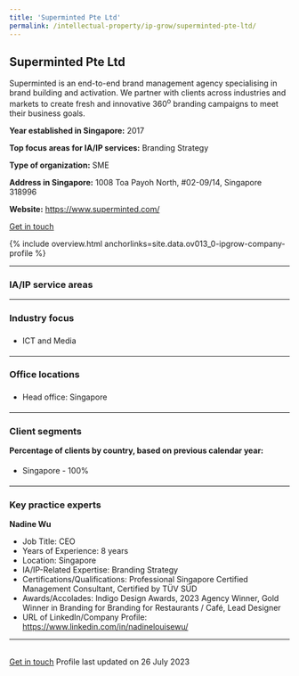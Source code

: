 ```yaml
---
title: 'Superminted Pte Ltd'
permalink: /intellectual-property/ip-grow/superminted-pte-ltd/
---
```


## Superminted Pte Ltd

Superminted is an end-to-end brand management agency specialising in brand building and activation. We partner with clients across industries and markets to create fresh and innovative 360<sup>o</sup> branding campaigns to meet their business goals.

<b>Year established in Singapore:</b> 2017

<b>Top focus areas for IA/IP services:</b> Branding Strategy

<b>Type of organization:</b> SME

<b>Address in Singapore:</b> 1008 Toa Payoh North, #02-09/14, Singapore 318996

<b>Website:</b> <a href='https://www.superminted.com/'>https://www.superminted.com/</a>

<a class='btn' href='https://form.gov.sg/649bd9c135b1520011bf08b6' target='_blank' rel='noopener'>Get in touch</a>

{% include overview.html anchorlinks=site.data.ov013_0-ipgrow-company-profile %}

---
<a name='ip-related-service-areas'></a>
### IA/IP service areas

---
<a name='industry-focus'></a>
### Industry focus

<ul><li style='line-height: 27px; margin: 0px 0px !important'> ICT and Media</li></ul>

---
<a name='office-locations'></a>
### Office locations

<ul><li style='line-height: 27px; margin: 0px 0px !important'> Head office: Singapore</li></ul>

---
<a name='client-segments'></a>
### Client segments

**Percentage of clients by country, based on previous calendar year:**

<ul><li style='line-height: 27px; margin: 0px 0px !important'> Singapore - 100%</li></ul>

---
<a name='key-practice-experts'></a>
### Key practice experts

**Nadine Wu**

- Job Title: CEO
- Years of Experience: 8 years
- Location: Singapore
- IA/IP-Related Expertise: Branding Strategy
- Certifications/Qualifications: Professional Singapore Certified Management Consultant, Certified by T&Uuml;V S&Uuml;D
- Awards/Accolades: Indigo Design Awards, 2023 Agency Winner, Gold Winner in Branding for Branding for Restaurants / Caf&eacute;, Lead Designer
- URL of LinkedIn/Company Profile: <a href="https://www.linkedin.com/in/nadinelouisewu/" target="_blank" rel="noopener">https://www.linkedin.com/in/nadinelouisewu/</a>

---

<br>
<a class='btn' href='https://form.gov.sg/649bd9c135b1520011bf08b6' target='_blank' rel='noopener'>Get in touch</a>
Profile last updated on 26 July 2023
